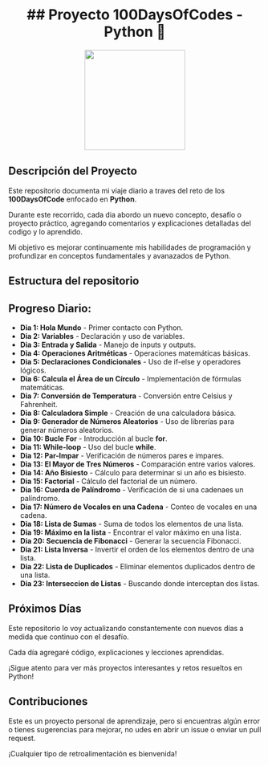 <h1 align="center">
 ## Proyecto 100DaysOfCodes - Python 🐍
</h1>


<p align="center">
 <img  src="https://media2.giphy.com/media/v1.Y2lkPTc5MGI3NjExajd5b2NudGI5NW5zMmg5eWg3Y2R2ZWNtMXZ0bmxibnl6M29jcXB6MSZlcD12MV9pbnRlcm5hbF9naWZfYnlfaWQmY3Q9Zw/coxQHKASG60HrHtvkt/giphy.webp" style="height: 200px"/>
</p>




## Descripción del Proyecto

Este repositorio documenta mi viaje diario a traves del reto de los **100DaysOfCode** enfocado en **Python**.

Durante este recorrido, cada dia abordo un nuevo concepto, desafío o proyecto práctico, agregando comentarios y explicaciones detalladas del codigo y lo aprendido.

Mi objetivo es mejorar continuamente mis habilidades de programación y profundizar en conceptos fundamentales y avanazados de Python.


## Estructura del repositorio

## Progreso Diario:

 - **Dia 1: Hola Mundo** - Primer contacto con Python.
 - **Dia 2: Variables** - Declaración y uso de variables.
 - **Dia 3: Entrada y Salida** - Manejo de inputs y outputs.
 - **Dia 4: Operaciones Aritméticas** - Operaciones matemáticas básicas.
 - **Dia 5: Declaraciones Condicionales** - Uso de if-else y operadores lógicos.
 - **Dia 6: Calcula el Área de un Círculo** - Implementación de fórmulas matemáticas.
 - **Dia 7: Conversión de Temperatura** - Conversión entre Celsius y Fahrenheit.
 - **Dia 8: Calculadora Simple** - Creación de una calculadora básica.
 - **Dia 9: Generador de Números Aleatorios** - Uso de librerías para generar números aleatorios.
 - **Dia 10: Bucle For** - Introducción al bucle **for**.
 - **Dia 11: While-loop** - Uso del bucle **while**.
 - **Dia 12: Par-Impar** - Verificación de números pares e impares.
 - **Dia 13: El Mayor de Tres Números** - Comparación entre varios valores.
 - **Dia 14: Año Bisiesto** - Cálculo para determinar si un año es bisiesto.
 - **Dia 15: Factorial** - Cálculo del factorial de un número.
 - **Dia 16: Cuerda de Palíndromo** - Verificación de si una cadenaes un palíndromo.
 - **Dia 17: Número de Vocales en una Cadena** - Conteo de vocales en una cadena.
 - **Dia 18: Lista de Sumas** - Suma de todos los elementos de una lista.
 - **Dia 19: Máximo en la lista** - Encontrar el valor máximo en una lista.
 - **Dia 20: Secuencia de Fibonacci** - Generar la secuencia Fibonacci.
 - **Dia 21: Lista Inversa** - Invertir el orden de los elementos dentro de una lista.
 - **Dia 22: Lista de Duplicados** - Eliminar elementos duplicados dentro de una lista.
 - **Dia 23: Interseccion de Listas** - Buscando donde interceptan dos listas.

## Próximos Días

Este repositorio lo voy actualizando constantemente con nuevos días a medida que continuo con el desafío.

Cada día agregaré código, explicaciones y lecciones aprendidas.

¡Sigue atento para ver más proyectos interesantes y retos resueltos en Python!



## Contribuciones

Este es un proyecto personal de aprendizaje, pero si encuentras algún error o tienes sugerencias para mejorar, no udes en abrir un issue o enviar un pull request.

¡Cualquier tipo de retroalimentación es bienvenida!

